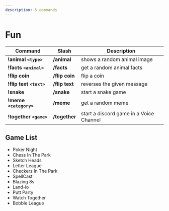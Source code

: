 ```yaml
---
description: 6 commands
---
```


# Fun

| Command                 | Slash          | Description                              |
| ----------------------  | -------------- | ---------------------------------------  |
| **!animal `<type>`**    | **/animal**    | shows a random animal image              |
| **!facts `<animal>`**   | **/facts**     | get a random animal facts                |
| **!flip coin**          | **/flip coin** | flip a coin                              |
| **!flip text `<text>`** | **/flip text** | reverses the given message               |
| **!snake**              | **/snake**     | start a snake game                       |
| **!meme `<category>`**  | **/meme**      | get a random meme                        |
| **!together `<game>`**  | **/together**  | start a discord game in  a Voice Channel |

## Game List 

* Poker Night
* Chess In The Park 
* Sketch Heads
* Letter League
* Checkers In The Park
* SpellCast
* Blazing 8s
* Land-io
* Putt Party
* Watch Together
* Bobble League


